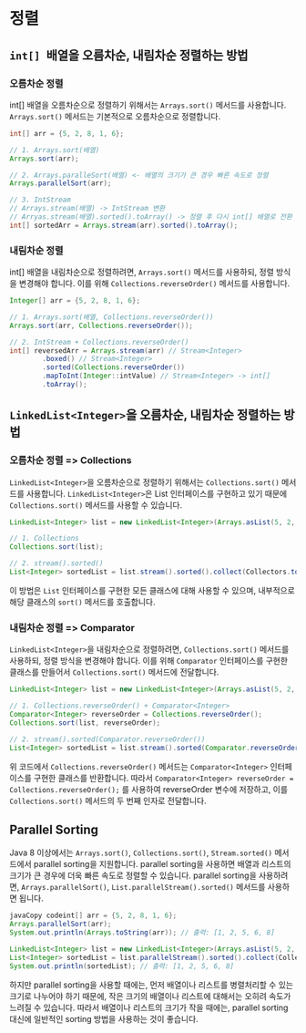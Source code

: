 # 정렬

## `int[] `배열을 오름차순, 내림차순 정렬하는 방법

### 오름차순 정렬

int[] 배열을 오름차순으로 정렬하기 위해서는 `Arrays.sort()` 메서드를 사용합니다. `Arrays.sort()` 메서드는 기본적으로 오름차순으로 정렬합니다.

```java
int[] arr = {5, 2, 8, 1, 6};

// 1. Arrays.sort(배열)
Arrays.sort(arr);

// 2. Arrays.paralleSort(배열) <- 배열의 크기가 큰 경우 빠른 속도로 정렬
Arrays.parallelSort(arr);

// 3. IntStream
// Arrays.stream(배열) -> IntStream 변환
// Arryas.stream(배열).sorted().toArray() -> 정렬 후 다시 int[] 배열로 전환
int[] sortedArr = Arrays.stream(arr).sorted().toArray();
```



### 내림차순 정렬

int[] 배열을 내림차순으로 정렬하려면, `Arrays.sort()` 메서드를 사용하되, 정렬 방식을 변경해야 합니다. 이를 위해 `Collections.reverseOrder()` 메서드를 사용합니다.

```java
Integer[] arr = {5, 2, 8, 1, 6};

// 1. Arrays.sort(배열, Collections.reverseOrder())
Arrays.sort(arr, Collections.reverseOrder());

// 2. IntStream + Collections.reverseOrder()
int[] reversedArr = Arrays.stream(arr) // Stream<Integer>
        .boxed() // Stream<Integer>
        .sorted(Collections.reverseOrder())
        .mapToInt(Integer::intValue) // Stream<Integer> -> int[]
        .toArray();
```



## `LinkedList<Integer>`을 오름차순, 내림차순 정렬하는 방법

### 오름차순 정렬 => Collections

`LinkedList<Integer>`을 오름차순으로 정렬하기 위해서는 `Collections.sort()` 메서드를 사용합니다. `LinkedList<Integer>`은 List 인터페이스를 구현하고 있기 때문에 `Collections.sort()` 메서드를 사용할 수 있습니다.

```java
LinkedList<Integer> list = new LinkedList<Integer>(Arrays.asList(5, 2, 8, 1, 6));

// 1. Collections
Collections.sort(list);

// 2. stream().sorted()
List<Integer> sortedList = list.stream().sorted().collect(Collectors.toList());
```

이 방법은 `List` 인터페이스를 구현한 모든 클래스에 대해 사용할 수 있으며, 내부적으로 해당 클래스의 `sort()` 메서드를 호출합니다.



### 내림차순 정렬 => Comparator

`LinkedList<Integer>`을 내림차순으로 정렬하려면, `Collections.sort()` 메서드를 사용하되, 정렬 방식을 변경해야 합니다. 이를 위해 `Comparator` 인터페이스를 구현한 클래스를 만들어서 `Collections.sort()` 메서드에 전달합니다.

```java
LinkedList<Integer> list = new LinkedList<Integer>(Arrays.asList(5, 2, 8, 1, 6));

// 1. Collections.reverseOrder() + Comparator<Integer>
Comparator<Integer> reverseOrder = Collections.reverseOrder();
Collections.sort(list, reverseOrder);

// 2. stream().sorted(Comparator.reverseOrder())
List<Integer> sortedList = list.stream().sorted(Comparator.reverseOrder()).collect(Collectors.toList());
```

위 코드에서 `Collections.reverseOrder()` 메서드는 `Comparator<Integer>` 인터페이스를 구현한 클래스를 반환합니다. 따라서 `Comparator<Integer> reverseOrder = Collections.reverseOrder();` 를 사용하여 reverseOrder 변수에 저장하고, 이를 `Collections.sort()` 메서드의 두 번째 인자로 전달합니다.





## Parallel Sorting

Java 8 이상에서는 `Arrays.sort()`, `Collections.sort()`, `Stream.sorted()` 메서드에서 parallel sorting을 지원합니다. parallel sorting을 사용하면 배열과 리스트의 크기가 큰 경우에 더욱 빠른 속도로 정렬할 수 있습니다. parallel sorting을 사용하려면, `Arrays.parallelSort()`, `List.parallelStream().sorted()` 메서드를 사용하면 됩니다.

```java
javaCopy codeint[] arr = {5, 2, 8, 1, 6};
Arrays.parallelSort(arr);
System.out.println(Arrays.toString(arr)); // 출력: [1, 2, 5, 6, 8]

LinkedList<Integer> list = new LinkedList<Integer>(Arrays.asList(5, 2, 8, 1, 6));
List<Integer> sortedList = list.parallelStream().sorted().collect(Collectors.toList());
System.out.println(sortedList); // 출력: [1, 2, 5, 6, 8]
```

하지만 parallel sorting을 사용할 때에는, 먼저 배열이나 리스트를 병렬처리할 수 있는 크기로 나누어야 하기 때문에, 작은 크기의 배열이나 리스트에 대해서는 오히려 속도가 느려질 수 있습니다. 따라서 배열이나 리스트의 크기가 작을 때에는, parallel sorting 대신에 일반적인 sorting 방법을 사용하는 것이 좋습니다.